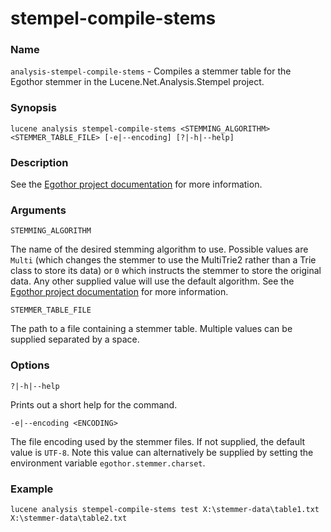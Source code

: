 # stempel-compile-stems

### Name

`analysis-stempel-compile-stems` - Compiles a stemmer table for the Egothor stemmer in the Lucene.Net.Analysis.Stempel project.

### Synopsis

```console
lucene analysis stempel-compile-stems <STEMMING_ALGORITHM> <STEMMER_TABLE_FILE> [-e|--encoding] [?|-h|--help]
```

### Description

See the [Egothor project documentation](http://egothor.sourceforge.net/) for more information.

### Arguments

`STEMMING_ALGORITHM`

The name of the desired stemming algorithm to use. Possible values are `Multi` (which changes the stemmer to use the  MultiTrie2 rather than a Trie class to store its data) or `0` which instructs the stemmer to store the original data. Any other supplied value will use the default algorithm. See the [Egothor project documentation](http://egothor.sourceforge.net/) for more information.

`STEMMER_TABLE_FILE`

The path to a file containing a stemmer table. Multiple values can be supplied separated by a space.

### Options

`?|-h|--help`

Prints out a short help for the command.

`-e|--encoding <ENCODING>`

The file encoding used by the stemmer files. If not supplied, the default value is `UTF-8`. Note this value can alternatively be supplied by setting the environment variable `egothor.stemmer.charset`.

### Example

```console
lucene analysis stempel-compile-stems test X:\stemmer-data\table1.txt X:\stemmer-data\table2.txt
```
